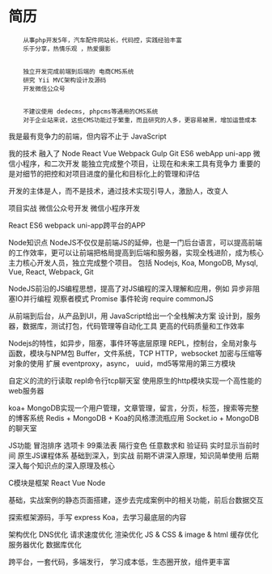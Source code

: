 # 简历

```
	从事php开发5年，汽车配件网站长，代码控，实践经验丰富
	乐于分享，热情乐观 ，热爱摄影


	独立开发完成前端到后端的 电商CMS系统
	研究 Yii MVC架构设计及源码
	开发微信公众号


	不建议使用 dedecms, phpcms等通用的CMS系统
	对于企业站来说，这些CMS功能过于繁重，而且研究的人多，更容易被黑，增加运营成本

```



我是最有竞争力的前端，但内容不止于 JavaScript

我的技术
  融入了 Node React Vue Webpack Gulp  Git ES6 webApp uni-app 微信小程序，和二次开发
  能独立完成整个项目，让现在和未来工具有竞争力
  重要的是对细节的把控和对项目进度的量化和目标化上的管理和评估

  开发的主体是人，而不是技术，通过技术实现引导人，激励人，改变人

项目实战
  微信公众号开发
  微信小程序开发

React
ES6
webpack
uni-app跨平台的APP

Node知识点
  NodeJS不仅仅是前端JS的延伸，也是一门后台语言，可以提高前端的工作效率，更可以让前端把格局提高到后端和服务器，实现全栈进阶，成为核心主力核心开发人员，独立完成整个项目。
  包括
  Nodejs, Koa, MongoDB, Mysql, Vue, React, Webpack, Git

NodeJS前沿的JS编程思想，提高了对JS编程的深入理解和应用，例如
  异步非阻塞IO并行编程
  观察者模式
  Promise
  事件轮询
  require
  commonJS

从前端到后台，从产品到UI，用 JavaScript给出一个全栈解决方案
  设计到，服务器，数据库，测试打包，代码管理等自动化工具
  更高的代码质量和工作效率

  Nodejs的特性，如异步，阻塞，事件环等底层原理
  REPL，控制台，全局对象与函数，模块与NPM包
  Buffer，文件系统，TCP HTTP，websocket
  加密与压缩等对象的使用
  扩展 eventproxy，async， uuid，md5等常用的第三方模块

  自定义的流的行读取
  repl命令行tcp聊天室
  使用原生的http模块实现一个高性能的web服务器

  koa+ MongoDB实现一个用户管理，文章管理，留言，分页，标签，搜索等完整的博客系统
  Redis + MongoDB + Koa的风格漂流瓶应用
  Socket.io + MongoDB的聊天室


JS功能
  冒泡排序
  选项卡
  99乘法表
  隔行变色
  任意数求和
  验证码
  实时显示当前时间
原生JS课程体系
  基础到深入，到实战
  前期不讲深入原理，知识简单使用
  后期深入每个知识点的深入原理及核心

C模块是框架 React Vue Node

基础，实战案例的静态页面搭建，逐步去完成案例中的相关功能，前后台数据交互

探索框架源码，手写 express Koa，去学习最底层的内容


架构优化
  DNS优化
  请求速度优化
  渲染优化
    JS & CSS & image & html
  缓存优化
  服务器优化
  数据库优化

跨平台，一套代码，多端发行，
学习成本低，生态圈开放，组件更丰富